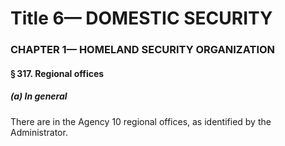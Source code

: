 
# Title 6— DOMESTIC SECURITY
### CHAPTER 1— HOMELAND SECURITY ORGANIZATION
#### § 317. Regional offices
##### (a) In general

There are in the Agency 10 regional offices, as identified by the Administrator.
